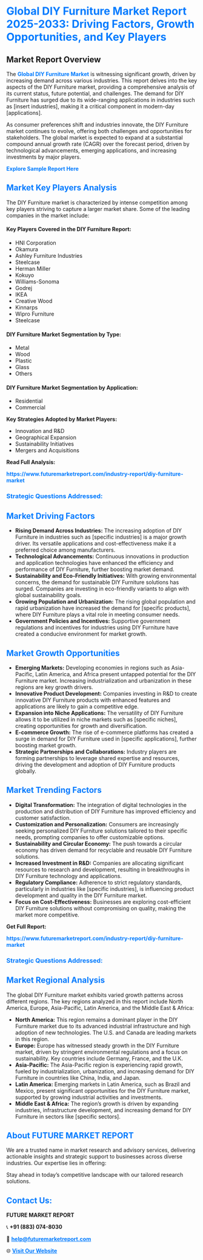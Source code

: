 <h1 style="color: #007BFF;">Global DIY Furniture Market Report 2025-2033: Driving Factors, Growth Opportunities, and Key Players</h1>

<section id="overview">
<h2>Market Report Overview</h2>
<p>The <a href="https://www.futuremarketreport.com/industry-report/diy-furniture-market" style="color: #007BFF; text-decoration: none;"><strong>Global DIY Furniture Market</strong></a> is witnessing significant growth, driven by increasing demand across various industries. This report delves into the key aspects of the DIY Furniture market, providing a comprehensive analysis of its current status, future potential, and challenges. The demand for DIY Furniture has surged due to its wide-ranging applications in industries such as [insert industries], making it a critical component in modern-day [applications].</p>
<p>As consumer preferences shift and industries innovate, the DIY Furniture market continues to evolve, offering both challenges and opportunities for stakeholders. The global market is expected to expand at a substantial compound annual growth rate (CAGR) over the forecast period, driven by technological advancements, emerging applications, and increasing investments by major players.</p>
</section>

<section id="overview">
<p><a href="https://www.futuremarketreport.com/request-sample/reportId=56272" style="color: #007BFF; text-decoration: none;"><strong>Explore Sample Report Here</strong></a></p>
</section>

<section id="key-players">
<h2 style="color: #007BFF;">Market Key Players Analysis</h2>
<p>The DIY Furniture market is characterized by intense competition among key players striving to capture a larger market share. Some of the leading companies in the market include:</p>
<h4>Key Players Covered in the DIY Furniture Report:</h4>
<ul><li>HNI Corporation</li><li>Okamura</li><li>Ashley Furniture Industries</li><li>Steelcase</li><li>Herman Miller</li><li>Kokuyo</li><li>Williams-Sonoma</li><li>Godrej</li><li>IKEA</li><li>Creative Wood</li><li>Kinnarps</li><li>Wipro Furniture</li><li>Steelcase</li></ul>
<h4>DIY Furniture Market Segmentation by Type:</h4>
<ul><li>Metal</li><li>Wood</li><li>Plastic</li><li>Glass</li><li>Others</li></ul>

<h4>DIY Furniture Market Segmentation by Application:</h4>
<ul><li>Residential</li><li>Commercial</li></ul>
<p><strong>Key Strategies Adopted by Market Players:</strong></p>
<ul>
<li>Innovation and R&D</li>
<li>Geographical Expansion</li>
<li>Sustainability Initiatives</li>
<li>Mergers and Acquisitions</li>
</ul>
</section>

<section>
<p><strong>Read Full Analysis: </strong></p><a href="https://www.futuremarketreport.com/industry-report/diy-furniture-market" style="color: #007BFF; text-decoration: none;"><strong>https://www.futuremarketreport.com/industry-report/diy-furniture-market</strong></a>
<h3 style="color: #007BFF;">Strategic Questions Addressed:</h3>
</section>

<section id="driving-factors">
<h2 style="color: #007BFF;">Market Driving Factors</h2>
<ul>
<li><strong>Rising Demand Across Industries:</strong> The increasing adoption of DIY Furniture in industries such as [specific industries] is a major growth driver. Its versatile applications and cost-effectiveness make it a preferred choice among manufacturers.</li>
<li><strong>Technological Advancements:</strong> Continuous innovations in production and application technologies have enhanced the efficiency and performance of DIY Furniture, further boosting market demand.</li>
<li><strong>Sustainability and Eco-Friendly Initiatives:</strong> With growing environmental concerns, the demand for sustainable DIY Furniture solutions has surged. Companies are investing in eco-friendly variants to align with global sustainability goals.</li>
<li><strong>Growing Population and Urbanization:</strong> The rising global population and rapid urbanization have increased the demand for [specific products], where DIY Furniture plays a vital role in meeting consumer needs.</li>
<li><strong>Government Policies and Incentives:</strong> Supportive government regulations and incentives for industries using DIY Furniture have created a conducive environment for market growth.</li>
</ul>
</section>

<section id="growth-opportunities">
<h2 style="color: #007BFF;">Market Growth Opportunities</h2>
<ul>
<li><strong>Emerging Markets:</strong> Developing economies in regions such as Asia-Pacific, Latin America, and Africa present untapped potential for the DIY Furniture market. Increasing industrialization and urbanization in these regions are key growth drivers.</li>
<li><strong>Innovative Product Development:</strong> Companies investing in R&D to create innovative DIY Furniture products with enhanced features and applications are likely to gain a competitive edge.</li>
<li><strong>Expansion into Niche Applications:</strong> The versatility of DIY Furniture allows it to be utilized in niche markets such as [specific niches], creating opportunities for growth and diversification.</li>
<li><strong>E-commerce Growth:</strong> The rise of e-commerce platforms has created a surge in demand for DIY Furniture used in [specific applications], further boosting market growth.</li>
<li><strong>Strategic Partnerships and Collaborations:</strong> Industry players are forming partnerships to leverage shared expertise and resources, driving the development and adoption of DIY Furniture products globally.</li>
</ul>
</section>

<section id="trending-factors">
<h2 style="color: #007BFF;">Market Trending Factors</h2>
<ul>
<li><strong>Digital Transformation:</strong> The integration of digital technologies in the production and distribution of DIY Furniture has improved efficiency and customer satisfaction.</li>
<li><strong>Customization and Personalization:</strong> Consumers are increasingly seeking personalized DIY Furniture solutions tailored to their specific needs, prompting companies to offer customizable options.</li>
<li><strong>Sustainability and Circular Economy:</strong> The push towards a circular economy has driven demand for recyclable and reusable DIY Furniture solutions.</li>
<li><strong>Increased Investment in R&D:</strong> Companies are allocating significant resources to research and development, resulting in breakthroughs in DIY Furniture technology and applications.</li>
<li><strong>Regulatory Compliance:</strong> Adherence to strict regulatory standards, particularly in industries like [specific industries], is influencing product development and quality in the DIY Furniture market.</li>
<li><strong>Focus on Cost-Effectiveness:</strong> Businesses are exploring cost-efficient DIY Furniture solutions without compromising on quality, making the market more competitive.</li>
</ul>
</section>

<section>
<p><strong>Get Full Report: </strong></p><a href="https://www.futuremarketreport.com/industry-report/diy-furniture-market" style="color: #007BFF; text-decoration: none;"><strong>https://www.futuremarketreport.com/industry-report/diy-furniture-market</strong></a>
<h3 style="color: #007BFF;">Strategic Questions Addressed:</h3>
</section>


<section id="regional-analysis">
<h2 style="color: #007BFF;">Market Regional Analysis</h2>
<p>The global DIY Furniture market exhibits varied growth patterns across different regions. The key regions analyzed in this report include North America, Europe, Asia-Pacific, Latin America, and the Middle East & Africa:</p>
<ul>
<li><strong>North America:</strong> This region remains a dominant player in the DIY Furniture market due to its advanced industrial infrastructure and high adoption of new technologies. The U.S. and Canada are leading markets in this region.</li>
<li><strong>Europe:</strong> Europe has witnessed steady growth in the DIY Furniture market, driven by stringent environmental regulations and a focus on sustainability. Key countries include Germany, France, and the U.K.</li>
<li><strong>Asia-Pacific:</strong> The Asia-Pacific region is experiencing rapid growth, fueled by industrialization, urbanization, and increasing demand for DIY Furniture in countries like China, India, and Japan.</li>
<li><strong>Latin America:</strong> Emerging markets in Latin America, such as Brazil and Mexico, present significant opportunities for the DIY Furniture market, supported by growing industrial activities and investments.</li>
<li><strong>Middle East & Africa:</strong> The region’s growth is driven by expanding industries, infrastructure development, and increasing demand for DIY Furniture in sectors like [specific sectors].</li>
</ul>
</section>

<footer>
<h2 style="color: #007BFF;">About FUTURE MARKET REPORT</h2>
<p>We are a trusted name in market research and advisory services, delivering actionable insights and strategic support to businesses across diverse industries. Our expertise lies in offering:</p>

<p>Stay ahead in today’s competitive landscape with our tailored research solutions.</p>

<h2 style="color: #007BFF;">Contact Us:</h2>
<p><strong>FUTURE MARKET REPORT</strong></p>
<p>📞 <strong>+91 (883) 074-8030</strong></p>
<p>📧 <strong><a href="mailto:help@futuremarketreport.com" style="color: #007BFF;">help@futuremarketreport.com</a></strong></p>
<p>🌐 <strong><a href="https://www.futuremarketreport.com/" style="color: #007BFF;">Visit Our Website</a></strong></p>
</footer>